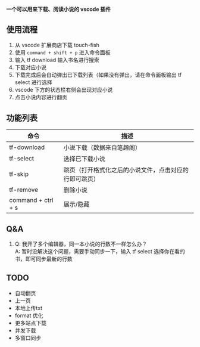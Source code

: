 #### 一个可以用来下载、阅读小说的 vscode 插件
  
## 使用流程  
1. 从 vscode 扩展商店下载 touch-fish
2. 使用 `command + shift + p` 进入命令面板
3. 输入 tf download 输入书名进行搜索
4. 下载对应小说
5. 下载完成后会自动弹出已下载列表（如果没有弹出，请在命令面板输出 tf select 进行选择
6. vscode 下方的状态栏右侧会出现对应小说
7. 点击小说内容进行翻页
  
## 功能列表  

|  命令 | 描述 |
| ---- | --- |
| tf-download | 小说下载（数据来自笔趣阁） |
| tf-select | 选择已下载小说 |
| tf-skip | 跳页（打开格式化之后的小说文件，点击对应的行即可跳页） |
| tf-remove | 删除小说 |
| command + ctrl + s | 展示/隐藏 |

## Q&A
1. Q: 我开了多个编辑器，同一本小说的行数不一样怎么办？  
A: 暂时没解决这个问题，需要手动同步一下，输入 tf select 选择你在看的书，即可同步最新的行数
  
## TODO
- 自动翻页 
- 上一页
- 本地上传txt
- format 优化
- 更多站点下载
- 并发下载
- 多窗口同步
